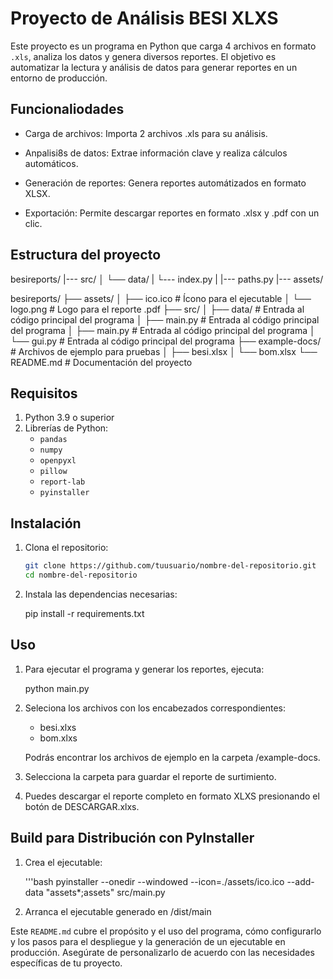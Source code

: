 # Proyecto de Análisis BESI XLXS

Este proyecto es un programa en Python que carga 4 archivos en formato `.xls`, analiza los datos y genera diversos reportes. El objetivo es automatizar la lectura y análisis de datos para generar reportes en un entorno de producción.

## Funcionaliodades

- Carga de archivos: Importa 2 archivos .xls para su análisis.

- Anpalisi8s de datos: Extrae información clave y realiza cálculos automáticos.

- Generación de reportes: Genera reportes automátizados en formato XLSX.

- Exportación: Permite descargar reportes en formato .xlsx y .pdf con un clic.

## Estructura del proyecto

besireports/
|--- src/
│   └── data/
|       └--- index.py
|       |--- paths.py
|--- assets/

besireports/
├── assets/
│   ├── ico.ico            # Ícono para el ejecutable
│   └── logo.png            # Logo para el reporte .pdf
├── src/
│   ├── data/            # Entrada al código principal del programa
│   ├── main.py            # Entrada al código principal del programa
│   ├── main.py            # Entrada al código principal del programa
│   └── gui.py            # Entrada al código principal del programa
├── example-docs/          # Archivos de ejemplo para pruebas
│   ├── besi.xlsx
│   └── bom.xlsx
└── README.md              # Documentación del proyecto

## Requisitos

1. Python 3.9 o superior
2. Librerías de Python:
   - `pandas`
   - `numpy`
   - `openpyxl`
   - `pillow`
   - `report-lab`
   - `pyinstaller`

## Instalación

1. Clona el repositorio:

    ```bash
    git clone https://github.com/tuusuario/nombre-del-repositorio.git
    cd nombre-del-repositorio

2. Instala las dependencias necesarias:

    pip install -r requirements.txt

## Uso

1. Para ejecutar el programa y generar los reportes, ejecuta:

    python main.py

2. Seleciona los archivos con los encabezados correspondientes:

    - besi.xlxs
    - bom.xlxs

    Podrás encontrar los archivos de ejemplo en la carpeta /example-docs.

3. Selecciona la carpeta para guardar el reporte de surtimiento.

4. Puedes descargar el reporte completo en formato XLXS presionando el botón de DESCARGAR.xlxs.

## Build para Distribución con PyInstaller

1. Crea el ejecutable:

    '''bash
    pyinstaller --onedir --windowed --icon=./assets/ico.ico  --add-data "assets\*;assets" src/main.py

2. Arranca el ejecutable generado en /dist/main

Este `README.md` cubre el propósito y el uso del programa, cómo configurarlo y los pasos para el despliegue y la generación de un ejecutable en producción. Asegúrate de personalizarlo de acuerdo con las necesidades específicas de tu proyecto.
